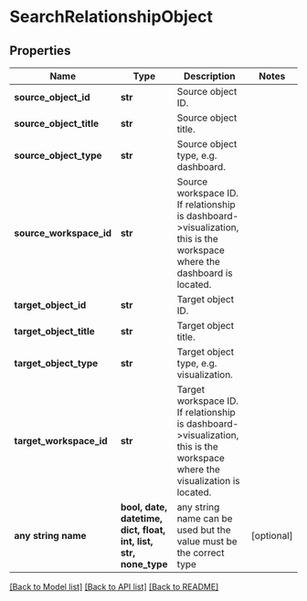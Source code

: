 # SearchRelationshipObject


## Properties
Name | Type | Description | Notes
------------ | ------------- | ------------- | -------------
**source_object_id** | **str** | Source object ID. | 
**source_object_title** | **str** | Source object title. | 
**source_object_type** | **str** | Source object type, e.g. dashboard. | 
**source_workspace_id** | **str** | Source workspace ID. If relationship is dashboard-&gt;visualization, this is the workspace where the dashboard is located. | 
**target_object_id** | **str** | Target object ID. | 
**target_object_title** | **str** | Target object title. | 
**target_object_type** | **str** | Target object type, e.g. visualization. | 
**target_workspace_id** | **str** | Target workspace ID. If relationship is dashboard-&gt;visualization, this is the workspace where the visualization is located. | 
**any string name** | **bool, date, datetime, dict, float, int, list, str, none_type** | any string name can be used but the value must be the correct type | [optional]

[[Back to Model list]](../README.md#documentation-for-models) [[Back to API list]](../README.md#documentation-for-api-endpoints) [[Back to README]](../README.md)


